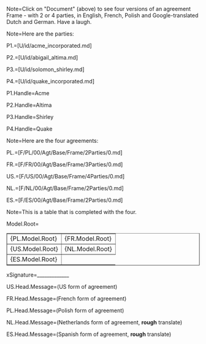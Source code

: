 Note=Click on "Document" (above) to see four versions of an agreement Frame - with 2 or 4 parties, in English, French, Polish and Google-translated Dutch and German.  Have a laugh. 

Note=Here are the parties:

P1.=[U/id/acme_incorporated.md]

P2.=[U/id/abigail_altima.md]

P3.=[U/id/solomon_shirley.md]

P4.=[U/id/quake_incorporated.md]

P1.Handle=Acme

P2.Handle=Altima

P3.Handle=Shirley

P4.Handle=Quake

Note=Here are the four agreements:

PL.=[F/PL/00/Agt/Base/Frame/2Parties/0.md]  

FR.=[F/FR/00/Agt/Base/Frame/3Parties/0.md]  

US.=[F/US/00/Agt/Base/Frame/4Parties/0.md]  

NL.=[F/NL/00/Agt/Base/Frame/2Parties/0.md]

ES.=[F/ES/00/Agt/Base/Frame/2Parties/0.md]

Note=This is a table that is completed with the four.

Model.Root=<table border=1><tr><td valign="top">{PL.Model.Root}</td><td valign="top">{FR.Model.Root}</td></tr><tr><td valign="top">{US.Model.Root}</td><td valign="top">{NL.Model.Root}</td></tr><tr><td valign="top">{ES.Model.Root}</td></tr></table> 

xSignature=_____________  

US.Head.Message=(US form of agreement) 

FR.Head.Message=(French form of agreement) 

PL.Head.Message=(Polish form of agreement)

NL.Head.Message=(Netherlands form of agreement, <b>rough</b> translate)

ES.Head.Message=(Spanish form of agreement, <b>rough</b> translate)